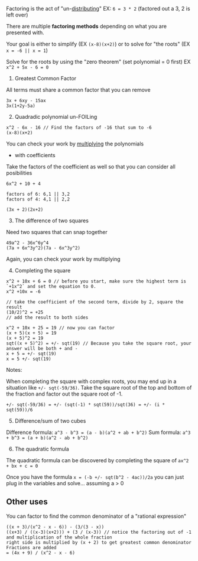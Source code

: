 Factoring is the act of "un-[distributing](./operations.md)" EX: `6 = 3 * 2` (factored out a 3, 2 is left over)

There are multiple **factoring methods** depending on what you are presented with.

Your goal is either to simplify (EX `(x-8)(x+2)`) or to solve for "the roots" (EX `x = -6 || x = 1`)

Solve for the roots by using the "zero theorem" (set polynomial = 0 first) EX `x^2 + 5x - 6 = 0`

1. Greatest Common Factor

All terms must share a common factor that you can remove

```
3x + 6xy - 15ax
3x(1+2y-5a)
```

2. Quadradic polynomial un-FOILing

```
x^2 - 6x - 16 // Find the factors of -16 that sum to -6
(x-8)(x+2)
```

You can check your work by [multiplying](./polynomials.md) the polynomials

- with coefficients

Take the factors of the coefficient as well so that you can consider all posibilities

```
6x^2 + 10 + 4

factors of 6: 6,1 || 3,2
factors of 4: 4,1 || 2,2

(3x + 2)(2x+2)
```

3. The difference of two squares

Need two squares that can snap together

```
49a^2 - 36x^6y^4
(7a + 6x^3y^2)(7a - 6x^3y^2)
```

Again, you can check your work by multiplying

4. Completing the square

```
x^2 + 10x + 6 = 0 // before you start, make sure the highest term is `+1x^2` and set the equation to 0.
x^2 +10x = -6

// take the coefficient of the second term, divide by 2, square the result
(10/2)^2 = +25
// add the result to both sides

x^2 + 10x + 25 = 19 // now you can factor
(x + 5)(x + 5) = 19
(x + 5)^2 = 19
sqt((x + 5)^2) = +/- sqt(19) // Because you take the square root, your answer will be both + and -
x + 5 = +/- sqt(19)
x = 5 +/- sqt(19)
```

Notes:

When completing the square with complex roots, you may end up in a situation like `+/- sqt(-59/36)`. Take the square root of the top and bottom of the fraction and factor out the square root of -1.

`+/- sqt(-59/36) = +/- (sqt(-1) * sqt(59))/sqt(36) = +/- (i * sqt(59))/6`

5. Difference/sum of two cubes

Difference formula: `a^3 - b^3 = (a - b)(a^2 + ab + b^2)`
Sum formula: `a^3 + b^3 = (a + b)(a^2 - ab + b^2)`

6. The quadratic formula

The quadratic formula can be discovered by completing the square of `ax^2 + bx + c = 0`

Once you have the formula `x = (-b +/- sqt(b^2 - 4ac))/2a` you can just plug in the variables and solve... assuming a > 0

## Other uses

You can factor to find the common denominator of a "rational expression"

```
((x + 3)/(x^2 - x - 6)) - (3/(3 - x))
((x+3) / ((x-3)(x+2))) + (3 / (x-3)) // notice the factoring out of -1 and multiplication of the whole fraction
right side is multiplied by (x + 2) to get greatest common denominator
Fractions are added
= (4x + 9) / (x^2 - x - 6)
```
